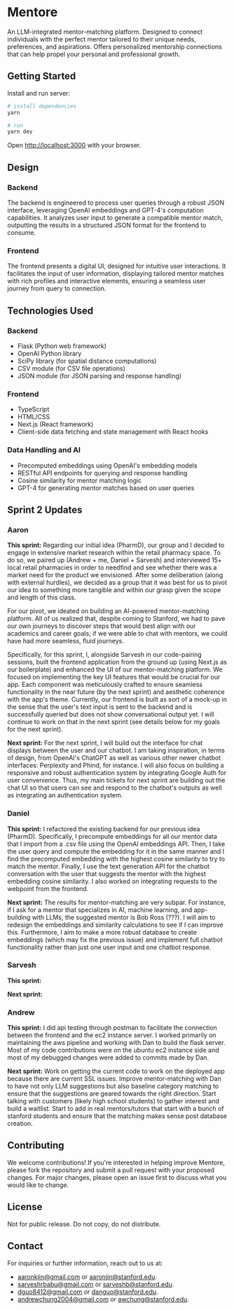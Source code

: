 # Mentore

An LLM-integrated mentor-matching platform. Designed to connect individuals with the perfect mentor tailored to their unique needs, preferences, and aspirations. Offers personalized mentorship connections that can help propel your personal and professional growth.

## Getting Started

Install and run server:

```bash
# install dependencies
yarn

# run
yarn dev
```

Open [http://localhost:3000](http://localhost:3000) with your browser.

## Design

### Backend

The backend is engineered to process user queries through a robust JSON interface, leveraging OpenAI embeddings and GPT-4's computation capabilities. It analyzes user input to generate a compatible mentor match, outputting the results in a structured JSON format for the frontend to consume.

### Frontend

The frontend presents a digital UI, designed for intuitive user interactions. It facilitates the input of user information, displaying tailored mentor matches with rich profiles and interactive elements, ensuring a seamless user journey from query to connection.

## Technologies Used

### Backend

- Flask (Python web framework)
- OpenAI Python library
- SciPy library (for spatial distance computations)
- CSV module (for CSV file operations)
- JSON module (for JSON parsing and response handling)

### Frontend

- TypeScript
- HTML/CSS
- Next.js (React framework)
- Client-side data fetching and state management with React hooks

### Data Handling and AI

- Precomputed embeddings using OpenAI's embedding models
- RESTful API endpoints for querying and response handling
- Cosine similarity for mentor matching logic
- GPT-4 for generating mentor matches based on user queries

## Sprint 2 Updates

### Aaron

**This sprint:** Regarding our initial idea (PharmD), our group and I decided to engage in extensive market research within the retail pharmacy space. To do so, we paired up (Andrew + me, Daniel + Sarvesh) and interviewed 15+ local retail pharmacies in order to needfind and see whether there was a market need for the product we envisioned. After some deliberation (along with external hurdles), we decided as a group that it was best for us to pivot our idea to something more tangible and within our grasp given the scope and length of this class.

For our pivot, we ideated on building an AI-powered mentor-matching platform. All of us realized that, despite coming to Stanford, we had to pave our own journeys to discover steps that would best align with our academics and career goals; if we were able to chat with mentors, we could have had more seamless, fluid journeys.

Specifically, for this sprint, I, alongside Sarvesh in our code-pairing sessions, built the frontend application from the ground up (using Next.js as our boilerplate) and enhanced the UI of our mentor-matching platform. We focused on implementing the key UI features that would be crucial for our app. Each component was meticulously crafted to ensure seamless functionality in the near future (by the next sprint) and aesthetic coherence with the app's theme. Currently, our frontend is built as sort of a mock-up in the sense that the user's text input is sent to the backend and is successfully queried but does not show conversational output yet. I will continue to work on that in the next sprint (see details below for my goals for the next sprint).

**Next sprint:** For the next sprint, I will build out the interface for chat displays between the user and our chatbot. I am taking inspiration, in terms of design, from OpenAI's ChatGPT as well as various other newer chatbot interfaces: Perplexity and Phind, for instance. I will also focus on building a responsive and robust authentication system by integrating Google Auth for user convenience. Thus, my main tickets for next sprint are building out the chat UI so that users can see and respond to the chatbot's outputs as well as integrating an authentication system.

### Daniel

**This sprint:** I refactored the existing backend for our previous idea (PharmD). Specifically, I precompute embeddings for all our mentor data that I import from a .csv file using the OpenAI embeddings API. Then, I take the user query and compute the embedding for it in the same manner and I find the precomputed embedding with the highest cosine similarity to try to match the mentor. Finally, I use the text generation API for the chatbot conversation with the user that suggests the mentor with the highest embedding cosine similarity. I also worked on integrating requests to the webpoint from the frontend.

**Next sprint:** The results for mentor-matching are very subpar. For instance, if I ask for a mentor that specializes in AI, machine learning, and app-building with LLMs, the suggested mentor is Bob Ross (???). I will aim to redesign the embeddings and similarity calculations to see if I can improve this. Furthermore, I aim to make a more robust database to create embeddings (which may fix the previous issue) and implement full chatbot functionality rather than just one user input and one chatbot response.

### Sarvesh

**This sprint:**

**Next sprint:**

### Andrew

**This sprint:** I did api testing through postman to facilitate the connection between the frontend and the ec2 instance server. I worked primarily on maintaining the aws pipeline and working with Dan to build the flask server. Most of my code contributions were on the ubuntu ec2 instance side and most of my debugged changes were added to commits made by Dan.

**Next sprint:** Work on getting the current code to work on the deployed app because there are current SSL issues. Improve mentor-matching with Dan to have not only LLM suggestions but also baseline category matching to ensure that the suggestions are geared towards the right direction. Start talking with customers (likely high school students) to gather interest and build a waitlist. Start to add in real mentors/tutors that start with a bunch of stanford students and ensure that the matching makes sense post database creation.

## Contributing

We welcome contributions! If you're interested in helping improve Mentore, please fork the repository and submit a pull request with your proposed changes. For major changes, please open an issue first to discuss what you would like to change.

## License

Not for public release. Do not copy, do not distribute.

## Contact

For inquiries or further information, reach out to us at:

- aaronkjin@gmail.com or aaronjin@stanford.edu.
- sarveshrbabu@gmail.com or sarveshb@stanford.edu.
- dguo8412@gmail.com or danguo@stanford.edu.
- andrewchung2004@gmail.com or awchung@stanford.edu.
